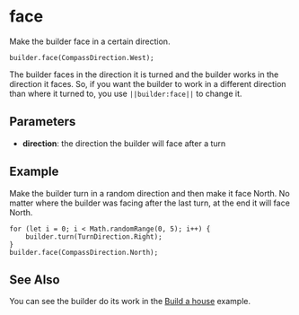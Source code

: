 # face

Make the builder face in a certain direction.

```sig
builder.face(CompassDirection.West);
```

The builder faces in the direction it is turned and the builder works in the direction it faces. So, if you want the builder to work in a different direction than where it turned to, you use `||builder:face||` to change it.

## Parameters

* **direction**: the direction the builder will face after a turn

## Example

Make the builder turn in a random direction and then make it face North. No matter where the builder was facing after the last turn, at the end it will face North.

```blocks
for (let i = 0; i < Math.randomRange(0, 5); i++) {
    builder.turn(TurnDirection.Right);
}
builder.face(CompassDirection.North);
```

## See Also

You can see the builder do its work in the [Build a house](/examples/house-builder) example.